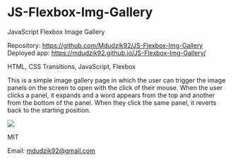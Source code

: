 # JS-Flexbox-Img-Gallery

JavaScript Flexbox Image Gallery

<!-- Live link to deployed app -->

Repository: https://github.com/Mdudzik92/JS-Flexbox-Img-Gallery <br>
Deployed app: https://mdudzik92.github.io/JS-Flexbox-Img-Gallery/

<!-- Technologies used -->

HTML, CSS Transitions, JavaScript, Flexbox

<!-- Explanation of what the app is -->

This is a simple image gallery page in which the user can trigger the image panels on the screen to open with the click of their mouse. When the user clicks a panel, it expands and a word appears from the top and another from the bottom of the panel. When they click the same panel, it reverts back to the starting position.

<!-- Screenshot -->
<img src="https://giphy.com/embed/fA4DxROmb93Aksujyg">

<!-- License -->

MIT

<!-- Contact information -->

Email: mdudzik92@gmail.com
